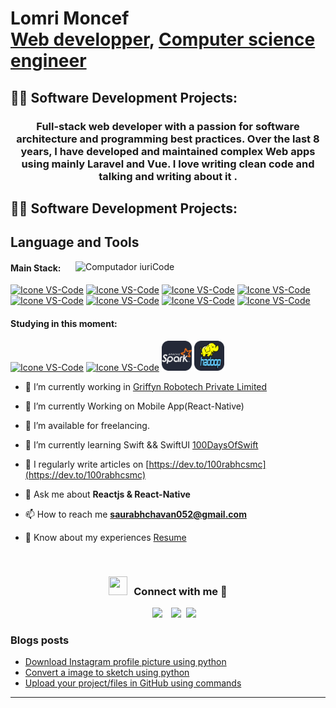<h1>Lomri Moncef <br/><a href="https://github.com/joshmadakor1">Web developper</a>, <a href="https://www.linkedin.com/in/joshmadakor/">Computer science engineer</a></h1>

<h2>👨‍💻 Software Development Projects:</h2>





[twitter]: https://twitter.com/joshmadakor
[youtube]: https://www.youtube.com/c/joshmadakor
[instagram]: https://www.instagram.com/joshmadakor/
[linkedin]: https://linkedin.com/in/joshmadakor



<h3 align="center">Full-stack web developer with a passion for software architecture and programming best practices. Over the last 8 years, I have developed and maintained complex Web apps using mainly Laravel and Vue. I love writing clean code and talking and writing about it .

</h3>

<h2>👨‍💻 Software Development Projects:</h2>


## Language and Tools

<img src="https://raw.githubusercontent.com/MicaelliMedeiros/micaellimedeiros/master/image/computer-illustration.png" min-width="400px" max-width="400px" width="400px" align="right" alt="Computador iuriCode">

#### Main Stack:
  [<img height="48px" width="48px" alt="Icone VS-Code" src="https://skillicons.dev/icons?i=html"/>](https://developer.mozilla.org/en-US/docs/Web/HTML)
  [<img height="48px" width="48px" alt="Icone VS-Code" src="https://skillicons.dev/icons?i=css"/>](https://developer.mozilla.org/en-US/docs/Web/CSS)
  [<img height="48px" width="48px" alt="Icone VS-Code" src="https://skillicons.dev/icons?i=js"/>](https://developer.mozilla.org/en-US/docs/Web/JavaScript)
  [<img height="48px" width="48px" alt="Icone VS-Code" src="https://skillicons.dev/icons?i=jquery"/>](https://jquery.com)
    [<img height="48px" width="48px" alt="Icone VS-Code" src="https://skillicons.dev/icons?i=php"/>](https://php.com)
  [<img height="48px" width="48px" alt="Icone VS-Code" src="https://skillicons.dev/icons?i=laravel"/>](https://laravel.com)
    [<img height="48px" width="48px" alt="Icone VS-Code" src="https://skillicons.dev/icons?i=vue"/>](https://vuejs.org/)
        [<img height="48px" width="48px" alt="Icone VS-Code" src="https://skillicons.dev/icons?i=py"/>](https://www.python.org/)


#### Studying in this moment:
  [<img height="48px" width="48px" alt="Icone VS-Code" src="https://skillicons.dev/icons?i=aws"/>](https://aws.amazon.com/?nc2=h_lg)
  [<img height="48px" width="48px" alt="Icone VS-Code" src="https://skillicons.dev/icons?i=ts"/>](https://www.typescriptlang.org/)
   [<img height="48px" width="48px" alt="Icone VS-Code" src="icons/Ableton-Dark.png"/>](https://www.spark.apache.org/)
   [<img height="48px" width="48px" alt="Icone VS-Code" src="icons/hadoop.png"/>](https://www.hadoop.apache.org/)


  
- 🔭 I’m currently working in <a href="https://phoenix.tech/griffyn/" target="blank">Griffyn Robotech Private Limited</a>

- 🌱 I’m currently Working on Mobile App(React-Native)

- 🤝 I’m available for freelancing.

- 🌱 I’m currently learning Swift && SwiftUI <a href="https://github.com/100rabhcsmc/100DaysOfSwift" target="blank">100DaysOfSwift</a>

- 📝 I regularly write articles on [https://dev.to/100rabhcsmc](https://dev.to/100rabhcsmc)

- 💬 Ask me about **Reactjs & React-Native**

- 📫 How to reach me **saurabhchavan052@gmail.com**

- 📄 Know about my experiences <a href="https://github.com/100rabhcsmc/Me.io/blob/master/01SaurabhChavanReactNativeResume.pdf" target="blank">Resume</a>
<br/>
<h3 align="center" > <img src="https://media.giphy.com/media/iY8CRBdQXODJSCERIr/giphy.gif" width="30" height="30" style="margin-right: 10px;">Connect with me 🤝 </h3>

<p align="center">

 <div align="center"  class="icons-social" style="margin-left: 10px;">
        <a style="margin-left: 10px;"  target="_blank" href="https://www.linkedin.com/in/saurabhmchavan/">
			<img src="https://img.icons8.com/doodle/40/000000/linkedin--v2.png"></a>
        <a style="margin-left: 10px;" target="_blank" href="https://github.com/100rabhcsmc">
		<img src="https://img.icons8.com/doodle/40/000000/github--v1.png"></a>
	   		<a style="margin-left: 5px;" target="_blank" href="mailto:mouncif@umich.edu">
					<img src="https://img.icons8.com/?size=45&id=ho8QlOYvMuG3&format=png&color=000000" ></a>
      </div>

</p>

### Blogs posts

<!-- BLOG-POST-LIST:START -->

- [Download Instagram profile picture using python](https://dev.to/100rabhcsmc/instagram-profile-picture-download-using-python-n2j)
- [Convert a image to sketch using python](https://dev.to/100rabhcsmc/convert-a-image-to-sketch-using-python-3ip1)
- [Upload your project/files in GitHub using commands](https://dev.to/100rabhcsmc/upload-your-project-files-in-github-using-commands-1hn8)
<!-- BLOG-POST-LIST:END -->

---


